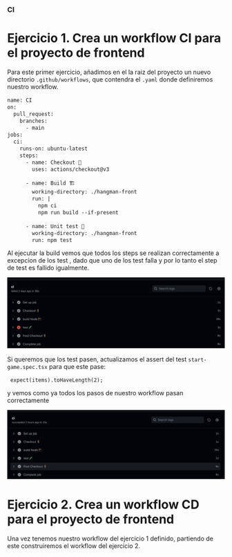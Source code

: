 ### CI 

# Ejercicio 1. Crea un workflow CI para el proyecto de frontend
Para este primer ejercicio, añadimos en el la raiz del proyecto un nuevo directorio `.github/workflows`, que contendra el `.yaml` donde definiremos nuestro workflow. 

```
name: CI
on:
  pull_request:
    branches:
      - main
jobs:
  ci:
    runs-on: ubuntu-latest
    steps:
      - name: Checkout 🚦
        uses: actions/checkout@v3
      
      - name: Build 🏗
        working-directory: ./hangman-front
        run: |
          npm ci 
          npm run build --if-present

      - name: Unit test 🧪
        working-directory: ./hangman-front
        run: npm test
```

Al ejecutar la build vemos que todos los steps se realizan correctamente a excepcion de los test , dado que uno de los test falla y por lo tanto el step de test es fallido igualmente.

![image info](pics/build-fail.png)

Si queremos que los test pasen, actualizamos el assert del test `start-game.spec.tsx` para que este pase:

```
 expect(items).toHaveLength(2); 
 ```

y vemos como ya todos los pasos de nuestro workflow pasan correctamente 

![image info](pics/build-pass.png)


# Ejercicio 2. Crea un workflow CD para el proyecto de frontend
Una vez tenemos nuestro workflow del ejercicio 1 definido, partiendo de este construiremos el workflow del ejercicio 2.

